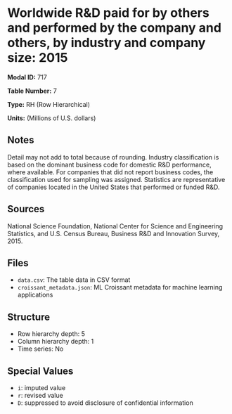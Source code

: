 # Worldwide R&D paid for by others and performed by the company and others, by industry and company size: 2015

**Modal ID:** 717

**Table Number:** 7

**Type:** RH (Row Hierarchical)

**Units:** (Millions of U.S. dollars)

## Notes

Detail may not add to total because of rounding. Industry classification is based on the dominant business code for domestic R&D performance, where available. For companies that did not report business codes, the classification used for sampling was assigned. Statistics are representative of companies located in the United States that performed or funded R&D.

## Sources

National Science Foundation, National Center for Science and Engineering Statistics, and U.S. Census Bureau, Business R&D and Innovation Survey, 2015.

## Files

- `data.csv`: The table data in CSV format
- `croissant_metadata.json`: ML Croissant metadata for machine learning applications

## Structure

- Row hierarchy depth: 5
- Column hierarchy depth: 1
- Time series: No

## Special Values

- `i`: imputed value
- `r`: revised value
- `D`: suppressed to avoid disclosure of confidential information
